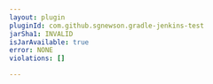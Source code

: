 ```yaml
---
layout: plugin
pluginId: com.github.sgnewson.gradle-jenkins-test
jarSha1: INVALID
isJarAvailable: true
error: NONE
violations: []

---
```

